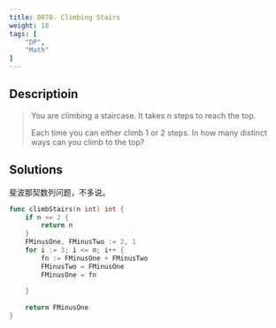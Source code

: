 ```yaml
---
title: 0070. Climbing Stairs
weight: 10
tags: [
    "DP",
    "Math"
]
---
```


## Descriptioin
> You are climbing a staircase. It takes n steps to reach the top.
> 
> Each time you can either climb 1 or 2 steps. In how many distinct ways can you climb to the top?

## Solutions

斐波那契数列问题，不多说。
```go
func climbStairs(n int) int {
    if n <= 2 {
        return n
    }
    FMinusOne, FMinusTwo := 2, 1
    for i := 3; i <= n; i++ {
        fn := FMinusOne + FMinusTwo
        FMinusTwo = FMinusOne
        FMinusOne = fn
        
    }
    
    return FMinusOne
}

```
